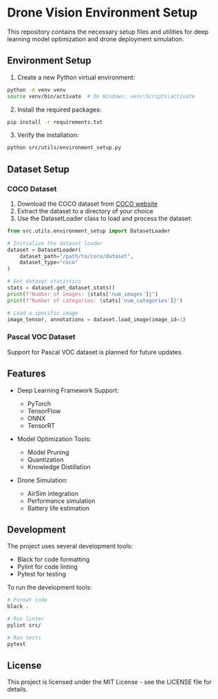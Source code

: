 # Drone Vision Environment Setup

This repository contains the necessary setup files and utilities for deep learning model optimization and drone deployment simulation.

## Environment Setup

1. Create a new Python virtual environment:
```bash
python -m venv venv
source venv/bin/activate  # On Windows: venv\Scripts\activate
```

2. Install the required packages:
```bash
pip install -r requirements.txt
```

3. Verify the installation:
```bash
python src/utils/environment_setup.py
```

## Dataset Setup

### COCO Dataset
1. Download the COCO dataset from [COCO website](https://cocodataset.org/#download)
2. Extract the dataset to a directory of your choice
3. Use the DatasetLoader class to load and process the dataset:

```python
from src.utils.environment_setup import DatasetLoader

# Initialize the dataset loader
dataset = DatasetLoader(
    dataset_path="/path/to/coco/dataset",
    dataset_type="coco"
)

# Get dataset statistics
stats = dataset.get_dataset_stats()
print(f"Number of images: {stats['num_images']}")
print(f"Number of categories: {stats['num_categories']}")

# Load a specific image
image_tensor, annotations = dataset.load_image(image_id=1)
```

### Pascal VOC Dataset
Support for Pascal VOC dataset is planned for future updates.

## Features

- Deep Learning Framework Support:
  - PyTorch
  - TensorFlow
  - ONNX
  - TensorRT

- Model Optimization Tools:
  - Model Pruning
  - Quantization
  - Knowledge Distillation

- Drone Simulation:
  - AirSim integration
  - Performance simulation
  - Battery life estimation

## Development

The project uses several development tools:
- Black for code formatting
- Pylint for code linting
- Pytest for testing

To run the development tools:
```bash
# Format code
black .

# Run linter
pylint src/

# Run tests
pytest
```

## License

This project is licensed under the MIT License - see the LICENSE file for details.
